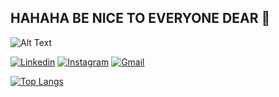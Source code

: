 ## HAHAHA BE NICE TO EVERYONE DEAR 🍺

![Alt Text](https://c.tenor.com/Y-RLVlpltLUAAAAj/stitch-grimace.gif)

[![Linkedin](https://img.shields.io/badge/-LinkedIn-blue?style=flat&logo=Linkedin&logoColor=white)](https://www.linkedin.com/in/bimogempar/)
[![Instagram](https://img.shields.io/badge/-Instagram-c13584?style=flat&labelColor=c13584&logo=instagram&logoColor=white)](https://www.instagram.com/bimogempar/)
[![Gmail](https://img.shields.io/badge/-Gmail-c14438?style=flat&logo=Gmail&logoColor=white)](mailto:bimogempar@gmail.com)


[![Top Langs](https://github-readme-stats.vercel.app/api/top-langs/?username=bimogempar&border_color=b8b8b8&title_color=ffff&text_color=ffff&bg_color=00000000&layout=compact)](https://github.com/bimogempar/github-readme-stats)

<!-- ![](https://komarev.com/ghpvc/?username=bimogempar&label=Views) -->

